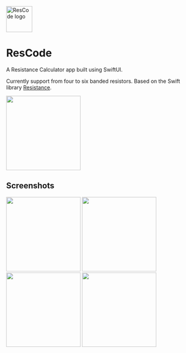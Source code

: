 <picture>
  <img src="https://user-images.githubusercontent.com/88886207/205191623-0f467588-070d-418f-884b-8ca134fc1d6b.png" alt="ResCode logo" height="70">
</picture>

# ResCode

A Resistance Calculator app built using SwiftUI.

Currently support from four to six banded resistors. Based on the Swift library [Resistance](https://github.com/8rightside/Resistance).

<p>
<img src="https://user-images.githubusercontent.com/88886207/206603469-78e48ad2-8633-461c-a205-69af586a476a.gif" width="200"/>
</p>

## Screenshots

<p float="middle">
<img src="https://user-images.githubusercontent.com/88886207/205181116-a7da09da-951f-4039-8da2-9580bd42553a.png" width="200"/>

<img src="https://user-images.githubusercontent.com/88886207/205181130-02ffbeb6-72ee-4028-9b12-f3e97f8b70db.png" width="200"/>

<img src="https://user-images.githubusercontent.com/88886207/205181143-c8e44f35-cb56-4dc4-8b53-9ce0080653d3.png" width="200"/>

<img src="https://user-images.githubusercontent.com/88886207/205181153-8cc0593e-f090-488b-bf68-e625faf54c00.png" width="200"/>
</p>
